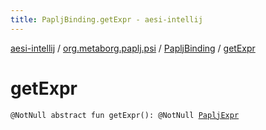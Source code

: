 ```yaml
---
title: PapljBinding.getExpr - aesi-intellij
---
```


[aesi-intellij](../../index.html) / [org.metaborg.paplj.psi](../index.html) / [PapljBinding](index.html) / [getExpr](.)

# getExpr

`@NotNull abstract fun getExpr(): @NotNull `[`PapljExpr`](../-paplj-expr/index.html)